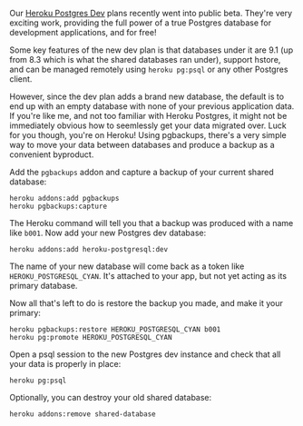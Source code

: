 Our [Heroku Postgres Dev](https://devcenter.heroku.com/articles/heroku-postgres-dev-plan) plans recently went into public beta. They're very exciting work, providing the full power of a true Postgres database for development applications, and for free!

Some key features of the new dev plan is that databases under it are 9.1 (up from 8.3 which is what the shared databases ran under), support hstore, and can be managed remotely using `heroku pg:psql` or any other Postgres client.


However, since the dev plan adds a brand new database, the default is to end up with an empty database with none of your previous application data. If you're like me, and not too familiar with Heroku Postgres, it might not be immediately obvious how to seemlessly get your data migrated over. Luck for you though, you're on Heroku! Using pgbackups, there's a very simple way to move your data between databases and produce a backup as a convenient byproduct.

Add the `pgbackups` addon and capture a backup of your current shared database:

    heroku addons:add pgbackups
    heroku pgbackups:capture

The Heroku command will tell you that a backup was produced with a name like `b001`. Now add your new Postgres dev database:

    heroku addons:add heroku-postgresql:dev

The name of your new database will come back as a token like `HEROKU_POSTGRESQL_CYAN`. It's attached to your app, but not yet acting as its primary database.

Now all that's left to do is restore the backup you made, and make it your primary:

    heroku pgbackups:restore HEROKU_POSTGRESQL_CYAN b001
    heroku pg:promote HEROKU_POSTGRESQL_CYAN

Open a psql session to the new Postgres dev instance and check that all your data is properly in place:

    heroku pg:psql

Optionally, you can destroy your old shared database:

    heroku addons:remove shared-database
